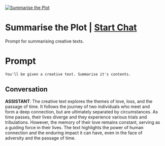 
[![Summarise the Plot](https://flow-user-images.s3.us-west-1.amazonaws.com/prompt/9jMJj0MTUnzXnb8eWxdme/1691504244976)](https://gptcall.net/chat.html?data=%7B%22contact%22%3A%7B%22id%22%3A%229jMJj0MTUnzXnb8eWxdme%22%2C%22flow%22%3Atrue%7D%7D)
# Summarise the Plot | [Start Chat](https://gptcall.net/chat.html?data=%7B%22contact%22%3A%7B%22id%22%3A%229jMJj0MTUnzXnb8eWxdme%22%2C%22flow%22%3Atrue%7D%7D)
Prompt for summarising creative texts.

# Prompt

```
You'll be given a creative text. Summarise it's contents.
```

## Conversation

**ASSISTANT**: The creative text explores the themes of love, loss, and the passage of time. It follows the journey of two individuals who meet and form a deep connection, but are ultimately separated by circumstances. As time passes, their lives diverge and they experience various trials and tribulations. However, the memory of their love remains constant, serving as a guiding force in their lives. The text highlights the power of human connection and the enduring impact it can have, even in the face of adversity and the passage of time.


